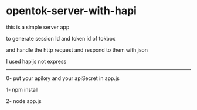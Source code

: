# opentok-server-with-hapi

this is a simple server app

to generate session Id and token id of tokbox


and handle the http request and respond to them with json


I used hapijs not express


-----
0- put your apikey and your apiSecret in app.js 


1- npm install 


2- node app.js 


